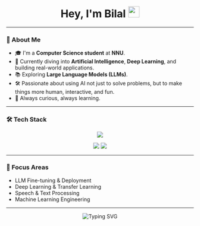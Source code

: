 <h1 align="center">Hey, I'm Bilal <img src="https://raw.githubusercontent.com/MartinHeinz/MartinHeinz/master/wave.gif" width="30px"></h1>

---

### 🚀 About Me

- 🎓 I'm a **Computer Science student** at **NNU**.
- 🤖 Currently diving into **Artificial Intelligence**, **Deep Learning**, and building real-world applications.
- 📚 Exploring **Large Language Models (LLMs)**.
- 🛠️ Passionate about using AI not just to solve problems, but to make things more human, interactive, and fun.
- 🧠 Always curious, always learning.

---

### 🛠️ Tech Stack

<p align="center">
  <img src="https://skillicons.dev/icons?i=python,tensorflow,scikit-learn,react,nodejs,javascript,cpp,scala,apachekafka,mongodb,elasticsearch" />
</p>

<p align="center">
  <img src="https://skillicons.dev/icons?i=spark,kafka" />
  <img src="https://img.shields.io/badge/Kibana-005571?style=for-the-badge&logo=kibana&logoColor=white" />
</p>

---


### 🎯 Focus Areas

- LLM Fine-tuning & Deployment
- Deep Learning & Transfer Learning
- Speech & Text Processing
- Machine Learning Engineering

---

<p align="center">
  <img src="https://readme-typing-svg.demolab.com?font=Fira+Code&weight=500&size=22&pause=1000&color=7F58FF&center=true&vCenter=true&width=435&lines=Thanks+for+stopping+by!+Let's+build+something+awesome+%F0%9F%9A%80" alt="Typing SVG" />
</p>
